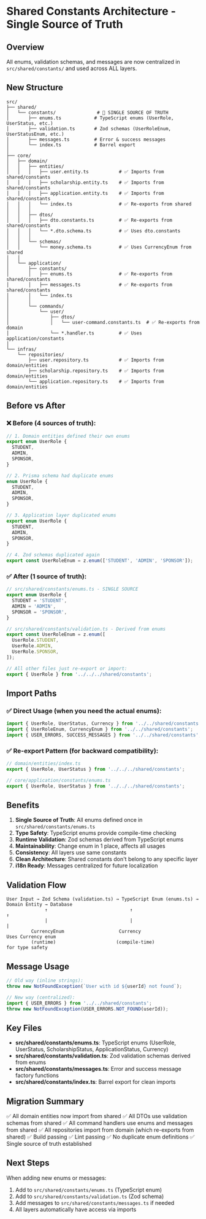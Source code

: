 # Shared Constants Architecture - Single Source of Truth

## Overview

All enums, validation schemas, and messages are now centralized in `src/shared/constants/` and used across ALL layers.

## New Structure

```
src/
├── shared/
│   └── constants/               # 🎯 SINGLE SOURCE OF TRUTH
│       ├── enums.ts            # TypeScript enums (UserRole, UserStatus, etc.)
│       ├── validation.ts       # Zod schemas (UserRoleEnum, UserStatusEnum, etc.)
│       ├── messages.ts         # Error & success messages
│       └── index.ts            # Barrel export
│
├── core/
│   ├── domain/
│   │   ├── entities/
│   │   │   ├── user.entity.ts           # ✅ Imports from shared/constants
│   │   │   ├── scholarship.entity.ts    # ✅ Imports from shared/constants
│   │   │   ├── application.entity.ts    # ✅ Imports from shared/constants
│   │   │   └── index.ts                 # ✅ Re-exports from shared
│   │   │
│   │   ├── dtos/
│   │   │   ├── dto.constants.ts         # ✅ Re-exports from shared/constants
│   │   │   └── *.dto.schema.ts          # ✅ Uses dto.constants
│   │   │
│   │   └── schemas/
│   │       └── money.schema.ts          # ✅ Uses CurrencyEnum from shared
│   │
│   └── application/
│       ├── constants/
│       │   ├── enums.ts                 # ✅ Re-exports from shared/constants
│       │   ├── messages.ts              # ✅ Re-exports from shared/constants
│       │   └── index.ts
│       │
│       └── commands/
│           └── user/
│               ├── dtos/
│               │   └── user-command.constants.ts  # ✅ Re-exports from domain
│               └── *.handler.ts         # ✅ Uses application/constants
│
└── infras/
    └── repositories/
        ├── user.repository.ts           # ✅ Imports from domain/entities
        ├── scholarship.repository.ts    # ✅ Imports from domain/entities
        └── application.repository.ts    # ✅ Imports from domain/entities
```

## Before vs After

### ❌ Before (4 sources of truth):

```typescript
// 1. Domain entities defined their own enums
export enum UserRole {
  STUDENT,
  ADMIN,
  SPONSOR,
}

// 2. Prisma schema had duplicate enums
enum UserRole {
  STUDENT,
  ADMIN,
  SPONSOR,
}

// 3. Application layer duplicated enums
export enum UserRole {
  STUDENT,
  ADMIN,
  SPONSOR,
}

// 4. Zod schemas duplicated again
export const UserRoleEnum = z.enum(['STUDENT', 'ADMIN', 'SPONSOR']);
```

### ✅ After (1 source of truth):

```typescript
// src/shared/constants/enums.ts - SINGLE SOURCE
export enum UserRole {
  STUDENT = 'STUDENT',
  ADMIN = 'ADMIN',
  SPONSOR = 'SPONSOR',
}

// src/shared/constants/validation.ts - Derived from enums
export const UserRoleEnum = z.enum([
  UserRole.STUDENT,
  UserRole.ADMIN,
  UserRole.SPONSOR,
]);

// All other files just re-export or import:
export { UserRole } from '../../../shared/constants';
```

## Import Paths

### ✅ Direct Usage (when you need the actual enums):

```typescript
import { UserRole, UserStatus, Currency } from '../../shared/constants';
import { UserRoleEnum, CurrencyEnum } from '../../shared/constants';
import { USER_ERRORS, SUCCESS_MESSAGES } from '../../shared/constants';
```

### ✅ Re-export Pattern (for backward compatibility):

```typescript
// domain/entities/index.ts
export { UserRole, UserStatus } from '../../../shared/constants';

// core/application/constants/enums.ts
export { UserRole, UserStatus } from '../../../shared/constants';
```

## Benefits

1. **Single Source of Truth**: All enums defined once in `src/shared/constants/enums.ts`
2. **Type Safety**: TypeScript enums provide compile-time checking
3. **Runtime Validation**: Zod schemas derived from TypeScript enums
4. **Maintainability**: Change enum in 1 place, affects all usages
5. **Consistency**: All layers use same constants
6. **Clean Architecture**: Shared constants don't belong to any specific layer
7. **i18n Ready**: Messages centralized for future localization

## Validation Flow

```
User Input → Zod Schema (validation.ts) → TypeScript Enum (enums.ts) → Domain Entity → Database
              ↑                              ↑                           ↑
              |                              |                           |
         CurrencyEnum                    Currency                   Uses Currency enum
         (runtime)                      (compile-time)              for type safety
```

## Message Usage

```typescript
// Old way (inline strings):
throw new NotFoundException(`User with id ${userId} not found`);

// New way (centralized):
import { USER_ERRORS } from '../../shared/constants';
throw new NotFoundException(USER_ERRORS.NOT_FOUND(userId));
```

## Key Files

- **src/shared/constants/enums.ts**: TypeScript enums (UserRole, UserStatus, ScholarshipStatus, ApplicationStatus, Currency)
- **src/shared/constants/validation.ts**: Zod validation schemas derived from enums
- **src/shared/constants/messages.ts**: Error and success message factory functions
- **src/shared/constants/index.ts**: Barrel export for clean imports

## Migration Summary

✅ All domain entities now import from shared
✅ All DTOs use validation schemas from shared
✅ All command handlers use enums and messages from shared
✅ All repositories import from domain (which re-exports from shared)
✅ Build passing
✅ Lint passing
✅ No duplicate enum definitions
✅ Single source of truth established

## Next Steps

When adding new enums or messages:

1. Add to `src/shared/constants/enums.ts` (TypeScript enum)
2. Add to `src/shared/constants/validation.ts` (Zod schema)
3. Add messages to `src/shared/constants/messages.ts` if needed
4. All layers automatically have access via imports
